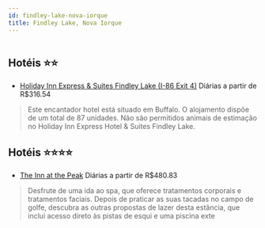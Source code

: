 ```yaml
---
id: findley-lake-nova-iorque
title: Findley Lake, Nova Iorque
---
```


<center><img src="http://cdn.smyrooms.com/cloudcontent/fotos/agregadorHotelero/0018/20088/1820088/1.jpg?f=15061680" alt="" /></center>


## Hotéis ⭐️⭐️

-    [Holiday Inn Express & Suites Findley Lake (I-86 Exit 4)](https://www.hurb.com/aud/https://www.hurb.com/hoteis/findley-lake/holiday-inn-express-suites-findley-lake-i-86-exit-4-JNP-JP072381?cmp=18055) Diárias a partir de R$316.54
   > Este encantador hotel está situado em Buffalo. O alojamento dispõe de um total de 87 unidades. Não são permitidos animais de estimação no Holiday Inn Express Hotel &amp; Suites Findley Lake. 

## Hotéis ⭐️⭐️⭐️⭐️

-    [The Inn at the Peak](https://www.hurb.com/aud/https://www.hurb.com/hoteis/findley-lake/the-inn-at-the-peak-JNP-JP735516?cmp=18055) Diárias a partir de R$480.83
   > Desfrute de uma ida ao spa, que oferece tratamentos corporais e tratamentos faciais. Depois de praticar as suas tacadas no campo de golfe, descubra as outras propostas de lazer desta estância, que inclui acesso direto às pistas de esqui e uma piscina exte
